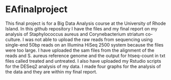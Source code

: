# EAfinalproject
This final project is for a Big Data Analysis course at the University of Rhode Island. In this github repository I have the files and my final report on my analysis of Staphylococcus aureus and Corynebacterium striatum co-culture. I was not able to upload the raw reads from sequencing using single-end 50bp reads on an Illumina HiSeq 2500 system because the files were too large. I have uploaded the sam files from the alignment of the reads and S. aureus reference genome and the output for htseq-count in txt files called treated and untreated. I also have uploaded my Rstudio scripts for the DESeq2 analysis of my data. I made four graphs for the analysis of the data and they are within my final report.
